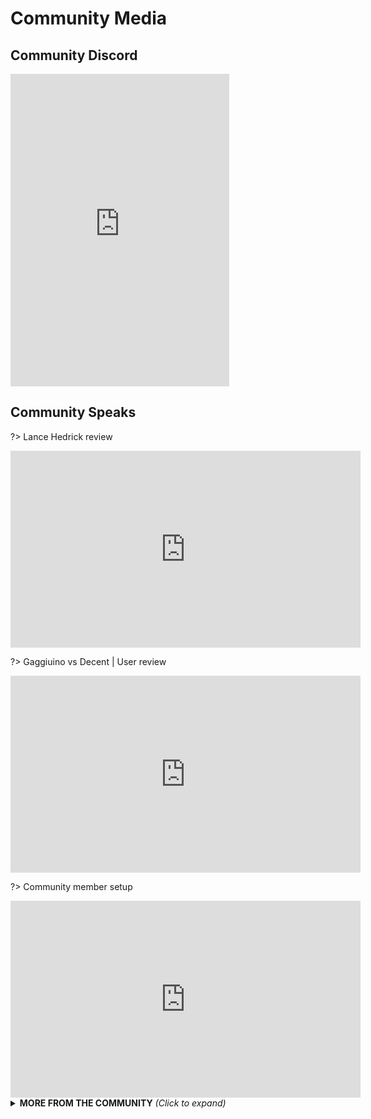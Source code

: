 # Community Media

## Community Discord
<iframe src="https://discord.com/widget?id=890339612441063494&theme=dark" width="350" height="500" allowtransparency="true" frameborder="0" sandbox="allow-popups allow-popups-to-escape-sandbox allow-same-origin allow-scripts"></iframe>

## Community Speaks

<!-- panels:start -->
<!-- div:left-panel -->
?> Lance Hedrick review
<iframe width="560" height="315" src="https://www.youtube.com/embed/V4pTFCGVlmQ" title="GAGGIUINO BUILD LOG" frameborder="0" allow="accelerometer; autoplay; clipboard-write; encrypted-media; gyroscope; picture-in-picture" allowfullscreen></iframe>

<!-- div:right-panel -->

?> Gaggiuino vs Decent | User review
<iframe width="560" height="315" src="https://www.youtube.com/embed/V4kAgPm1Xfw" title="GAGGIUINO vs Decent" frameborder="0" allow="accelerometer; autoplay; clipboard-write; encrypted-media; gyroscope; picture-in-picture" allowfullscreen></iframe>

<!-- panels:end -->

?> Community member setup
<iframe width="560" height="315" src="https://www.youtube.com/embed/ERGxo8fYc5g" title="YouTube video player" frameborder="0" allow="accelerometer; autoplay; clipboard-write; encrypted-media; gyroscope; picture-in-picture" allowfullscreen></iframe>

<details>

<summary><b>MORE FROM THE COMMUNITY</b> <i>(Click to expand)</i></summary>

<iframe width="560" height="315" src="https://www.youtube.com/embed/OWcp0XEXrqw" title="GAGGIUINO review" frameborder="0" allow="accelerometer; autoplay; clipboard-write; encrypted-media; gyroscope; picture-in-picture" allowfullscreen></iframe>
</details>

